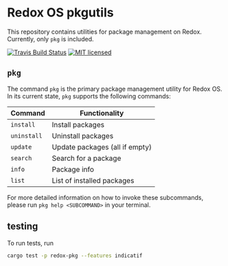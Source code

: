 # Redox OS pkgutils

This repository contains utilities for package management on Redox. Currently, only `pkg` is included.

[![Travis Build Status](https://travis-ci.org/redox-os/pkgutils.svg?branch=master)](https://travis-ci.org/redox-os/pkgutils)
[![MIT licensed](https://img.shields.io/badge/license-MIT-blue.svg)](./LICENSE)

## `pkg`
The command `pkg` is the primary package management utility for Redox OS. In its current state, `pkg` supports the following commands:

| Command     | Functionality                  |
|-------------|--------------------------------|
| `install`   | Install packages               |
| `uninstall` | Uninstall packages             |
| `update`    | Update packages (all if empty) |
| `search`    | Search for a package           |
| `info`      | Package info                   |
| `list`      | List of installed packages     |

For more detailed information on how to invoke these subcommands, please run `pkg help <SUBCOMMAND>` in your terminal.

## testing

To run tests, run

```sh
cargo test -p redox-pkg --features indicatif 
```
